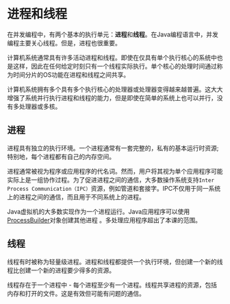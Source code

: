 # 进程和线程
在并发编程中，有两个基本的执行单元：**进程**和**线程**。在Java编程语言中，并发编程主要关心线程。但是，进程也很重要。

计算机系统通常具有许多活动进程和线程。即使在仅具有单个执行核心的系统中也是这样，因此在任何给定时刻只有一个线程实际执行。单个核心的处理时间通过称为时间分片的OS功能在进程和线程之间共享。

计算机系统拥有多个具有多个执行核心的处理器或处理器变得越来越普遍。这大大增强了系统并行执行进程和线程的能力，但是即使在简单的系统上也可以并行，没有多处理器或多核。

## 进程
进程具有独立的执行环境。一个进程通常有一套完整的，私有的基本运行时资源; 特别地，每个进程都有自己的内存空间。

进程通常被视为程序或应用程序的代名词。然而，用户将其视为单个应用程序可能实际上是一组协作过程。为了促进进程之间的通信，大多数操作系统支持`Inter Process Communication（IPC）`资源，例如管道和套接字。IPC不仅用于同一系统上的进程之间的通信，而且用于不同系统上的进程。

Java虚拟机的大多数实现作为一个进程运行。Java应用程序可以使用[ProcessBuilder](https://docs.oracle.com/javase/8/docs/api/java/lang/ProcessBuilder.html)对象创建其他进程 。多处理应用程序超出了本课的范围。

## 线程

线程有时被称为轻量级进程。进程和线程都提供一个执行环境，但创建一个新的线程比创建一个新的进程要少得多的资源。

线程存在于一个进程中 - 每个进程至少有一个进程。线程共享进程的资源，包括内存和打开的文件。这是有效但可能有问题的通信。